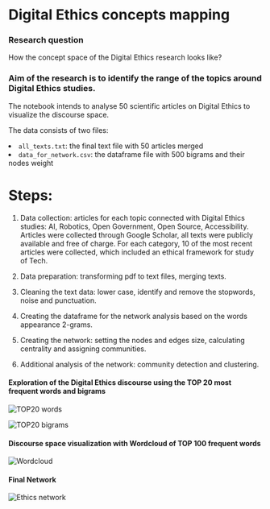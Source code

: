 # Digital Ethics concepts mapping

### Research question
How the concept space of the Digital Ethics research looks like?

### Aim of the research is to identify the range of the topics around Digital Ethics studies.

The notebook intends to analyse 50 scientific articles on Digital Ethics to visualize the discourse space.

The data consists of two files:
<li><code>all_texts.txt</code>: the final text file with 50 articles merged
<li><code>data_for_network.csv</code>: the dataframe file with 500 bigrams and their nodes weight 



# Steps:
1. Data collection: articles for each topic connected with Digital Ethics studies: AI, Robotics, Open Government, Open Source, Accessibility.
Articles were collected through Google Scholar, all texts were publicly available and free of charge. For each category, 10 of the most recent articles were collected, which included an ethical framework for study of Tech.

2. Data preparation: transforming pdf to text files, merging texts.

3. Cleaning the text data: lower case, identify and remove the stopwords, noise and punctuation.

4. Creating the dataframe for the network analysis based on the words appearance 2-grams.

5. Creating the network: setting the nodes and edges size, calculating centrality and assigning communities.

6. Additional analysis of the network: community detection and clustering.

#### Exploration of the Digital Ethics discourse using the TOP 20 most frequent words and bigrams
![TOP20 words](https://github.com/yuliianikolaenko/Data_Science_network_analysis/blob/main/top20_words.png)

![TOP20 bigrams](https://github.com/yuliianikolaenko/Data_Science_network_analysis/blob/main/top20_bigrams.png)

#### Discourse space visualization with Wordcloud of TOP 100 frequent words 
![Wordcloud](https://github.com/yuliianikolaenko/Data_Science_network_analysis/blob/main/wordcloud.png)

#### Final Network
![Ethics network](https://github.com/yuliianikolaenko/Data_Science_network_analysis/blob/main/ethics%20network.png)


